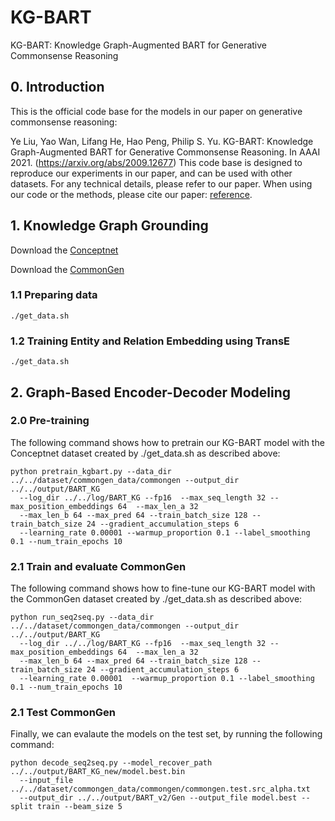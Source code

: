 # KG-BART
KG-BART: Knowledge Graph-Augmented BART for Generative Commonsense Reasoning

## 0. Introduction
This is the official code base for the models in our paper on generative commonsense reasoning:

Ye Liu, Yao Wan, Lifang He, Hao Peng, Philip S. Yu. KG-BART: Knowledge Graph-Augmented BART for Generative Commonsense Reasoning. In AAAI 2021. (https://arxiv.org/abs/2009.12677) This code base is designed to reproduce our experiments in our paper, and can be used with other datasets. For any technical details, please refer to our paper.
When using our code or the methods, please cite our paper: [reference](https://arxiv.org/abs/2009.12677).

## 1. Knowledge Graph Grounding
Download the [Conceptnet](https://github.com/commonsense/conceptnet5/wiki/Downloads)

Download the [CommonGen](https://drive.google.com/drive/folders/1sOuSY4ZeXsf1vYbPumiQxg2Pr1CECJNk?usp=sharing)

### 1.1 Preparing data 
```
./get_data.sh
```
### 1.2 Training Entity and Relation Embedding using TransE
```
./get_data.sh
```
## 2. Graph-Based Encoder-Decoder Modeling

### 2.0 Pre-training 
The following command shows how to pretrain our KG-BART model with the Conceptnet dataset created by ./get_data.sh as described above:
```
python pretrain_kgbart.py --data_dir  ../../dataset/commongen_data/commongen --output_dir ../../output/BART_KG  
  --log_dir ../../log/BART_KG --fp16  --max_seq_length 32 --max_position_embeddings 64  --max_len_a 32 
  --max_len_b 64 --max_pred 64 --train_batch_size 128 --train_batch_size 24 --gradient_accumulation_steps 6
  --learning_rate 0.00001 --warmup_proportion 0.1 --label_smoothing 0.1 --num_train_epochs 10
```

### 2.1 Train and evaluate CommonGen
The following command shows how to fine-tune our KG-BART model with the CommonGen dataset created by ./get_data.sh as described above:
```
python run_seq2seq.py --data_dir  ../../dataset/commongen_data/commongen --output_dir ../../output/BART_KG  
  --log_dir ../../log/BART_KG --fp16  --max_seq_length 32 --max_position_embeddings 64  --max_len_a 32 
  --max_len_b 64 --max_pred 64 --train_batch_size 128 --train_batch_size 24 --gradient_accumulation_steps 6 
  --learning_rate 0.00001  --warmup_proportion 0.1 --label_smoothing 0.1 --num_train_epochs 10
```
### 2.1 Test CommonGen
Finally, we can evalaute the models on the test set, by running the following command:
```
python decode_seq2seq.py --model_recover_path ../../output/BART_KG_new/model.best.bin 
  --input_file ../../dataset/commongen_data/commongen/commongen.test.src_alpha.txt 
  --output_dir ../../output/BART_v2/Gen --output_file model.best --split train --beam_size 5
```
